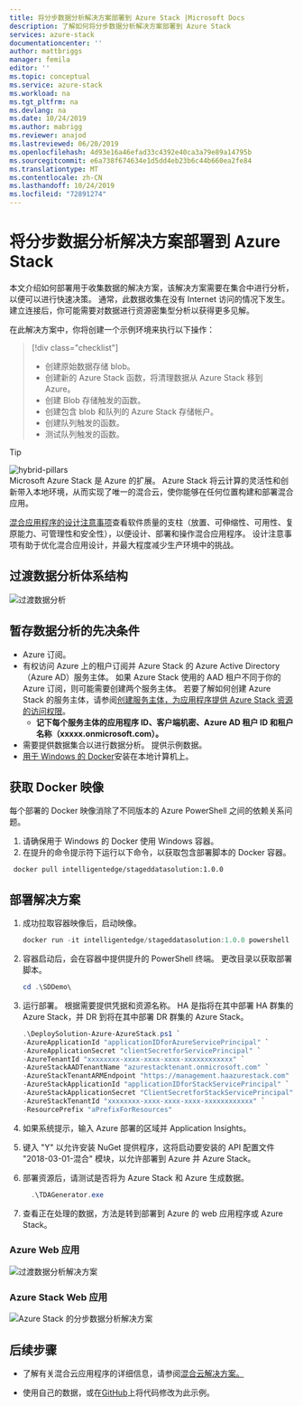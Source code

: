 ```yaml
---
title: 将分步数据分析解决方案部署到 Azure Stack |Microsoft Docs
description: 了解如何将分步数据分析解决方案部署到 Azure Stack
services: azure-stack
documentationcenter: ''
author: mattbriggs
manager: femila
editor: ''
ms.topic: conceptual
ms.service: azure-stack
ms.workload: na
ms.tgt_pltfrm: na
ms.devlang: na
ms.date: 10/24/2019
ms.author: mabrigg
ms.reviewer: anajod
ms.lastreviewed: 06/20/2019
ms.openlocfilehash: 4d93e16a46efad33c4392e40ca3a79e89a14795b
ms.sourcegitcommit: e6a738f674634e1d5dd4eb23b6c44b660ea2fe84
ms.translationtype: MT
ms.contentlocale: zh-CN
ms.lasthandoff: 10/24/2019
ms.locfileid: "72891274"
---
```

# <a name="deploy-a-staged-data-analytics-solution-to-azure-stack"></a>将分步数据分析解决方案部署到 Azure Stack

本文介绍如何部署用于收集数据的解决方案，该解决方案需要在集合中进行分析，以便可以进行快速决策。 通常，此数据收集在没有 Internet 访问的情况下发生。 建立连接后，你可能需要对数据进行资源密集型分析以获得更多见解。

在此解决方案中，你将创建一个示例环境来执行以下操作：

> [!div class="checklist"]
> - 创建原始数据存储 blob。
> - 创建新的 Azure Stack 函数，将清理数据从 Azure Stack 移到 Azure。
> - 创建 Blob 存储触发的函数。
> - 创建包含 blob 和队列的 Azure Stack 存储帐户。
> - 创建队列触发的函数。
> - 测试队列触发的函数。

> [!Tip]  
> ![hybrid-pillars](./media/azure-stack-solution-cloud-burst/hybrid-pillars.png)  
> Microsoft Azure Stack 是 Azure 的扩展。 Azure Stack 将云计算的灵活性和创新带入本地环境，从而实现了唯一的混合云，使你能够在任何位置构建和部署混合应用。  
> 
> [混合应用程序的设计注意事项](azure-stack-edge-pattern-overview.md)查看软件质量的支柱（放置、可伸缩性、可用性、复原能力、可管理性和安全性），以便设计、部署和操作混合应用程序。 设计注意事项有助于优化混合应用设计，并最大程度减少生产环境中的挑战。

## <a name="architecture-for-staged-data-analytics"></a>过渡数据分析体系结构

![过渡数据分析](media/azure-stack-solution-staged-data/image1.png)

## <a name="prerequisites-for-staged-data-analytics"></a>暂存数据分析的先决条件

  - Azure 订阅。
  - 有权访问 Azure 上的租户订阅并 Azure Stack 的 Azure Active Directory （Azure AD）服务主体。 如果 Azure Stack 使用的 AAD 租户不同于你的 Azure 订阅，则可能需要创建两个服务主体。 若要了解如何创建 Azure Stack 的服务主体，请参阅[创建服务主体，为应用程序提供 Azure Stack 资源的访问权限](https://docs.microsoft.com/azure-stack/user/azure-stack-create-service-principals)。
      - **记下每个服务主体的应用程序 ID、客户端机密、Azure AD 租户 ID 和租户名称（xxxxx.onmicrosoft.com）。**
  - 需要提供数据集合以进行数据分析。 提供示例数据。
  - [用于 Windows 的 Docker](https://docs.docker.com/docker-for-windows/)安装在本地计算机上。

## <a name="get-the-docker-image"></a>获取 Docker 映像

每个部署的 Docker 映像消除了不同版本的 Azure PowerShell 之间的依赖关系问题。
1.  请确保用于 Windows 的 Docker 使用 Windows 容器。
2.  在提升的命令提示符下运行以下命令，以获取包含部署脚本的 Docker 容器。

```
 docker pull intelligentedge/stageddatasolution:1.0.0
```

## <a name="deploy-the-solution"></a>部署解决方案

1.  成功拉取容器映像后，启动映像。

      ```powershell  
      docker run -it intelligentedge/stageddatasolution:1.0.0 powershell
      ```

2.  容器启动后，会在容器中提供提升的 PowerShell 终端。 更改目录以获取部署脚本。

      ```powershell  
      cd .\SDDemo\
      ```

3.  运行部署。 根据需要提供凭据和资源名称。 HA 是指将在其中部署 HA 群集的 Azure Stack，并 DR 到将在其中部署 DR 群集的 Azure Stack。

      ```powershell
      .\DeploySolution-Azure-AzureStack.ps1 `
      -AzureApplicationId "applicationIDforAzureServicePrincipal" `
      -AzureApplicationSecret "clientSecretforServicePrincipal" `
      -AzureTenantId "xxxxxxxx-xxxx-xxxx-xxxx-xxxxxxxxxxxx" `
      -AzureStackAADTenantName "azurestacktenant.onmicrosoft.com" `
      -AzureStackTenantARMEndpoint "https://management.haazurestack.com" `
      -AzureStackApplicationId "applicationIDforStackServicePrincipal" `
      -AzureStackApplicationSecret "ClientSecretforStackServicePrincipal" `
      -AzureStackTenantId "xxxxxxxx-xxxx-xxxx-xxxx-xxxxxxxxxxxx" `
      -ResourcePrefix "aPrefixForResources"
      ```

1.  如果系统提示，输入 Azure 部署的区域并 Application Insights。

2.  键入 "Y" 以允许安装 NuGet 提供程序，这将启动要安装的 API 配置文件 "2018-03-01-混合" 模块，以允许部署到 Azure 并 Azure Stack。

3.  部署资源后，请测试是否将为 Azure Stack 和 Azure 生成数据。

    ```powershell  
      .\TDAGenerator.exe
    ```

4.  查看正在处理的数据，方法是转到部署到 Azure 的 web 应用程序或 Azure Stack。

### <a name="azure-web-app"></a>Azure Web 应用
 
![过渡数据分析解决方案](media/azure-stack-solution-staged-data/image2.png)
 
### <a name="azure-stack-web-app"></a>Azure Stack Web 应用
 
![Azure Stack 的分步数据分析解决方案](media/azure-stack-solution-staged-data/image3.png)

## <a name="next-steps"></a>后续步骤

  - 了解有关混合云应用程序的详细信息，请参阅[混合云解决方案。](https://aka.ms/azsdevtutorials)

  - 使用自己的数据，或在[GitHub](https://github.com/Azure-Samples/azure-intelligent-edge-patterns)上将代码修改为此示例。

